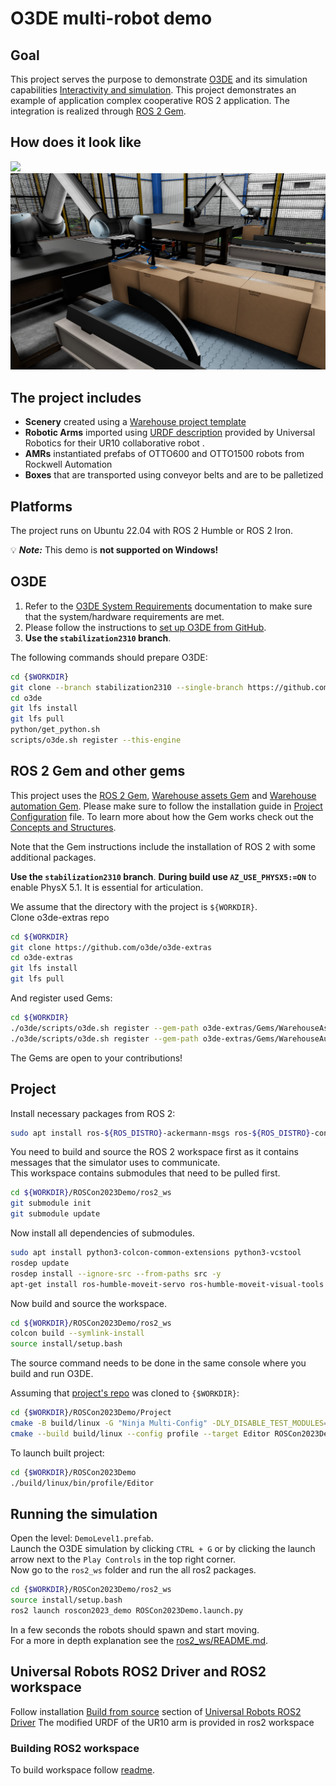 # O3DE multi-robot demo

## Goal

This project serves the purpose to demonstrate [O3DE](https://www.o3de.org/) and its simulation capabilities [Interactivity and simulation](https://www.docs.o3de.org/docs/user-guide/interactivity/).
This project demonstrates an example of application complex cooperative ROS 2 application.
The integration is realized through [ROS 2 Gem](https://github.com/o3de/o3de-extras/blob/development/Gems/ROS2).

## How does it look like
<img src="media/view1.png" width="640">
<img src="media/view2.png" width="640">

## The project includes
- **Scenery** created using a [Warehouse project template](https://www.docs.o3de.org/docs/user-guide/interactivity/robotics/project-configuration/#ros-2-project-templates)
- **Robotic Arms** imported using [URDF description](https://github.com/UniversalRobots/Universal_Robots_ROS2_Description) provided by Universal Robotics for their UR10 collaborative robot .  
- **AMRs** instantiated prefabs of OTTO600 and OTTO1500 robots from Rockwell Automation
- **Boxes** that are transported using conveyor belts and are to be palletized

## Platforms

The project runs on Ubuntu 22.04 with ROS 2 Humble or ROS 2 Iron.

💡 ***Note:*** This demo is **not supported on Windows!** 

## O3DE

1. Refer to the [O3DE System Requirements](https://www.o3de.org/docs/welcome-guide/requirements/) documentation to make
   sure that the system/hardware requirements are met.
2. Please follow the instructions
   to [set up O3DE from GitHub](https://o3de.org/docs/welcome-guide/setup/setup-from-github/).
3. **Use the `stabilization2310` branch**.

The following commands should prepare O3DE:

```bash
cd {$WORKDIR}
git clone --branch stabilization2310 --single-branch https://github.com/o3de/o3de.git
cd o3de
git lfs install
git lfs pull
python/get_python.sh
scripts/o3de.sh register --this-engine
```

## ROS 2 Gem and other gems

This project uses the [ROS 2 Gem](https://github.com/o3de/o3de-extras/blob/development/Gems/ROS2), [Warehouse assets Gem](https://github.com/o3de/o3de-extras/tree/development/Gems/WarehouseAssets) and [Warehouse automation Gem](https://github.com/o3de/o3de-extras/tree/development/Gems/WarehouseAutomation).
Please make sure to follow the installation guide
in [Project Configuration](https://www.docs.o3de.org/docs/user-guide/interactivity/robotics/project-configuration/) file.
To learn more about how the Gem works check out
the [Concepts and Structures](https://www.docs.o3de.org/docs/user-guide/interactivity/robotics/concepts-and-components-overview/).

Note that the Gem instructions include the installation of ROS 2 with some additional packages. 

 **Use the `stabilization2310` branch**.
 **During build use `AZ_USE_PHYSX5:=ON`** to enable PhysX 5.1. It is essential for articulation. 

We assume that the directory with the project is ```${WORKDIR}```.  
Clone o3de-extras repo
```bash 
cd ${WORKDIR}
git clone https://github.com/o3de/o3de-extras
cd o3de-extras
git lfs install
git lfs pull
```
And register used Gems:
```bash 
cd ${WORKDIR}
./o3de/scripts/o3de.sh register --gem-path o3de-extras/Gems/WarehouseAssets
./o3de/scripts/o3de.sh register --gem-path o3de-extras/Gems/WarehouseAutomation
```

The Gems are open to your contributions!

## Project 

Install necessary packages from ROS 2:
```bash 
sudo apt install ros-${ROS_DISTRO}-ackermann-msgs ros-${ROS_DISTRO}-control-toolbox ros-${ROS_DISTRO}-nav-msgs ros-${ROS_DISTRO}-gazebo-msgs ros-${ROS_DISTRO}-vision-msgs ros-${ROS_DISTRO}-nav-msgs
```

You need to build and source the ROS 2 workspace first as it contains messages that the simulator uses to communicate.  
This workspace contains submodules that need to be pulled first.
```bash
cd ${WORKDIR}/ROSCon2023Demo/ros2_ws
git submodule init
git submodule update
```
Now install all dependencies of submodules.  
```bash
sudo apt install python3-colcon-common-extensions python3-vcstool
rosdep update
rosdep install --ignore-src --from-paths src -y
apt-get install ros-humble-moveit-servo ros-humble-moveit-visual-tools
```
Now build and source the workspace.
```bash
cd ${WORKDIR}/ROSCon2023Demo/ros2_ws
colcon build --symlink-install
source install/setup.bash
```
The source command needs to be done in the same console where you build and run O3DE.

Assuming that [project's repo](https://github.com/RobotecAI/ROSCon2023Demo) was cloned to `{$WORKDIR}`:
```bash
cd {$WORKDIR}/ROSCon2023Demo/Project
cmake -B build/linux -G "Ninja Multi-Config" -DLY_DISABLE_TEST_MODULES=ON -DCMAKE_EXPORT_COMPILE_COMMANDS=ON -DLY_STRIP_DEBUG_SYMBOLS=ON -DAZ_USE_PHYSX5:=ON
cmake --build build/linux --config profile --target Editor ROSCon2023Demo.Assets 
```
To launch built project:
```bash
cd {$WORKDIR}/ROSCon2023Demo
./build/linux/bin/profile/Editor
```

## Running the simulation
Open the level: ```DemoLevel1.prefab```.  
Launch the O3DE simulation by clicking ```CTRL + G``` or by clicking the launch arrow next to the ```Play Controls``` in the top right corner.  
Now go to the ```ros2_ws``` folder and run the all ros2 packages.
```bash
cd {$WORKDIR}/ROSCon2023Demo/ros2_ws
source install/setup.bash
ros2 launch roscon2023_demo ROSCon2023Demo.launch.py
```
In a few seconds the robots should spawn and start moving.  
For a more in depth explanation see the [ros2_ws/README.md](ros2_ws/README.md).

## Universal Robots ROS2 Driver and ROS2 workspace

Follow installation [Build from source](https://github.com/UniversalRobots/Universal_Robots_ROS2_Driver/tree/humble#build-from-source) section of [Universal Robots ROS2 Driver](https://github.com/UniversalRobots/Universal_Robots_ROS2_Driver/tree/humble)
The modified URDF of the UR10 arm is provided in ros2 workspace 

### Building ROS2 workspace

To build workspace follow [readme](ros2_ws/README.md).
 
